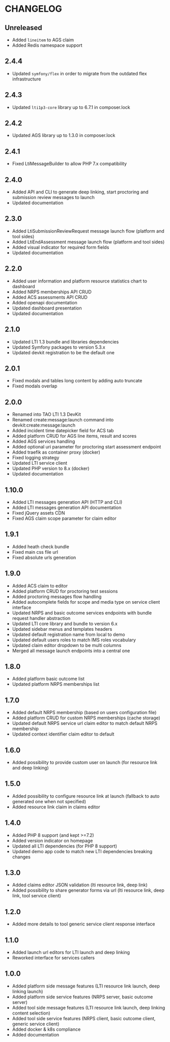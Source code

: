 CHANGELOG
=========

Unreleased
-----
* Added `lineitem` to AGS claim
* Added Redis namespace support

2.4.4
-----
* Updated `symfony/flex` in order to migrate from the outdated flex infrastructure

2.4.3
-----

* Updated `lti1p3-core` library up to 6.7.1 in composer.lock


2.4.2
-----

* Updated AGS library up to 1.3.0 in composer.lock

2.4.1
-----

* Fixed LtiMessageBuilder to allow PHP 7.x compatibility

2.4.0
-----

* Added API and CLI to generate deep linking, start proctoring and submission review messages to launch
* Updated documentation

2.3.0
-----

* Added LtiSubmissionReviewRequest message launch flow (platform and tool sides)
* Added LtiEndAssessment message launch flow (platform and tool sides)
* Added visual indicator for required form fields
* Updated documentation

2.2.0
-----

* Added user information and platform resource statistics chart to dashboard
* Added NRPS memberships API CRUD
* Added ACS assessments API CRUD
* Added openapi documentation
* Updated dashboard presentation
* Updated documentation

2.1.0
-----

* Updated LTI 1.3 bundle and libraries dependencies
* Updated Symfony packages to version 5.3.x  
* Updated devkit registration to be the default one

2.0.1
-----

* Fixed modals and tables long content by adding auto truncate
* Fixed modals overlap

2.0.0
-----

* Renamed into TAO LTI 1.3 DevKit
* Renamed create:message:launch command into devkit:create:message:launch
* Added incident time datepicker field for ACS tab
* Added platform CRUD for AGS line items, result and scores
* Added AGS services handling
* Added optional uri parameter for proctoring start assessment endpoint
* Added traefik as container proxy (docker)
* Fixed logging strategy  
* Updated LTI service client
* Updated PHP version to 8.x (docker)
* Updated documentation

1.10.0
-----

* Added LTI messages generation API (HTTP and CLI)
* Added LTI messages generation API documentation
* Fixed jQuery assets CDN
* Fixed AGS claim scope parameter for claim editor

1.9.1
-----

* Added heath check bundle
* Fixed main css file url
* Fixed absolute urls generation

1.9.0
-----

* Added ACS claim to editor
* Added platform CRUD for proctoring test sessions
* Added proctoring messages flow handling  
* Added autocomplete fields for scope and media type on service client interface
* Updated NRPS and basic outcome services endpoints with bundle request handler abstraction
* Updated LTI core library and bundle to version 6.x
* Updated sidebar menus and templates headers
* Updated default registration name from local to demo  
* Updated default users roles to match IMS roles vocabulary
* Updated claim editor dropdown to be multi columns
* Merged all message launch endpoints into a central one

1.8.0
-----

* Added platform basic outcome list
* Updated platform NRPS memberships list

1.7.0
-----

* Added default NRPS membership (based on users configuration file)
* Added platform CRUD for custom NRPS memberships (cache storage)
* Updated default NRPS service url claim editor to match default NRPS membership
* Updated context identifier claim editor to default

1.6.0
-----

* Added possibility to provide custom user on launch (for resource link and deep linking)

1.5.0
-----

* Added possibility to configure resource link at launch (fallback to auto generated one when not specified)
* Added resource link claim in claims editor

1.4.0
-----

* Added PHP 8 support (and kept >=7.2)
* Added version indicator on homepage
* Updated all LTI dependencies (for PHP 8 support)
* Updated demo app code to match new LTI dependencies breaking changes

1.3.0
-----

* Added claims editor JSON validation (lti resource link, deep link)
* Added possibility to share generator forms via url (lti resource link, deep link, tool service client)

1.2.0
-----

* Added more details to tool generic service client response interface

1.1.0
-----

* Added launch url editors for LTI launch and deep linking
* Reworked interface for services callers

1.0.0
-----

* Added platform side message features (LTI resource link launch, deep linking launch)
* Added platform side service features (NRPS server, basic outcome server)
* Added tool side message features (LTI resource link launch, deep linking content selection)
* Added tool side service features (NRPS client, basic outcome client, generic service client)
* Added docker & k8s compliance
* Added documentation
